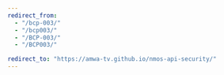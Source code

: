 ```yaml
---
redirect_from:
  - "/bcp-003/"
  - "/bcp003/"
  - "/BCP-003/"
  - "/BCP003/"

redirect_to: "https://amwa-tv.github.io/nmos-api-security/"
---
```

